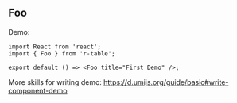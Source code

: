 ## Foo

Demo:

```tsx
import React from 'react';
import { Foo } from 'r-table';

export default () => <Foo title="First Demo" />;
```

More skills for writing demo: https://d.umijs.org/guide/basic#write-component-demo

